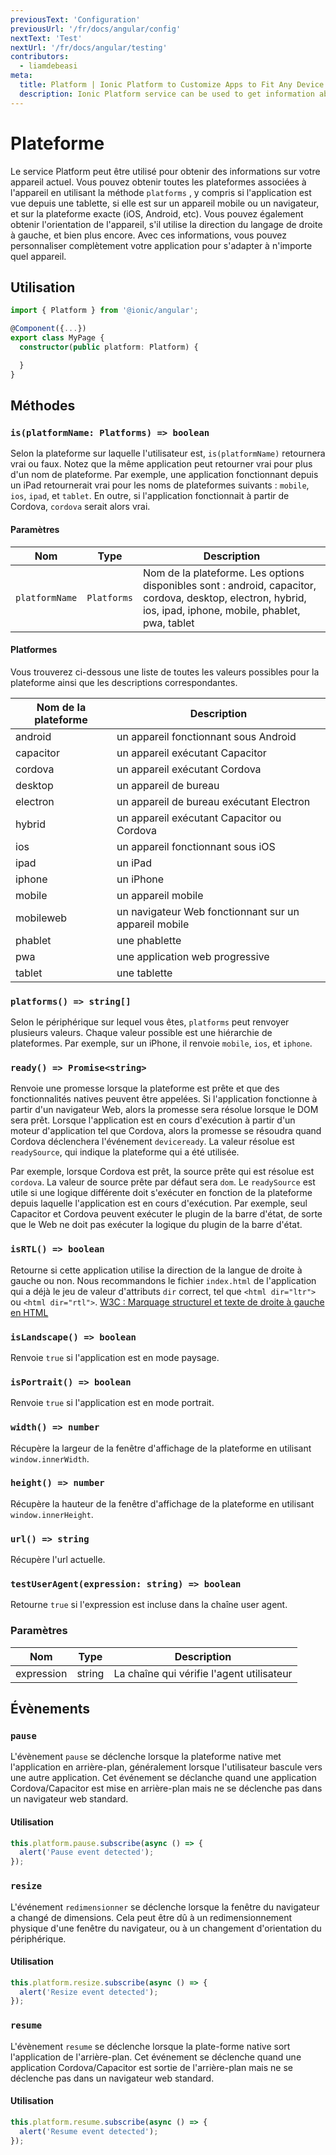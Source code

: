 ```yaml
---
previousText: 'Configuration'
previousUrl: '/fr/docs/angular/config'
nextText: 'Test'
nextUrl: '/fr/docs/angular/testing'
contributors:
  - liamdebeasi
meta:
  title: Platform | Ionic Platform to Customize Apps to Fit Any Device
  description: Ionic Platform service can be used to get information about your current device. With this information you can completely customize your app to fit any device.
---
```



# Plateforme

Le service Platform peut être utilisé pour obtenir des informations sur votre appareil actuel. Vous pouvez obtenir toutes les plateformes associées à l'appareil en utilisant la méthode `platforms` , y compris si l'application est vue depuis une tablette, si elle est sur un appareil mobile ou un navigateur, et sur la plateforme exacte (iOS, Android, etc). Vous pouvez également obtenir l'orientation de l'appareil, s'il utilise la direction du langage de droite à gauche, et bien plus encore. Avec ces informations, vous pouvez personnaliser complètement votre application pour s'adapter à n'importe quel appareil.

## Utilisation

```typescript
import { Platform } from '@ionic/angular';

@Component({...})
export class MyPage {
  constructor(public platform: Platform) {

  }
}
```

## Méthodes

### `is(platformName: Platforms) => boolean`

Selon la plateforme sur laquelle l'utilisateur est, `is(platformName)` retournera vrai ou faux. Notez que la même application peut retourner vrai pour plus d'un nom de plateforme. Par exemple, une application fonctionnant depuis un iPad retournerait vrai pour les noms de plateformes suivants : `mobile`, `ios`, `ipad`, et `tablet`. En outre, si l'application fonctionnait à partir de Cordova, `cordova` serait alors vrai.

#### Paramètres

| Nom            | Type        | Description                                                                                                                                                  |
| -------------- | ----------- | ------------------------------------------------------------------------------------------------------------------------------------------------------------ |
| `platformName` | `Platforms` | Nom de la plateforme. Les options disponibles sont : android, capacitor, cordova, desktop, electron, hybrid, ios, ipad, iphone, mobile, phablet, pwa, tablet |

#### Platformes

Vous trouverez ci-dessous une liste de toutes les valeurs possibles pour la plateforme ainsi que les descriptions correspondantes.

| Nom de la plateforme | Description                                           |
| -------------------- | ----------------------------------------------------- |
| android              | un appareil fonctionnant sous Android                 |
| capacitor            | un appareil exécutant Capacitor                       |
| cordova              | un appareil exécutant Cordova                         |
| desktop              | un appareil de bureau                                 |
| electron             | un appareil de bureau exécutant Electron              |
| hybrid               | un appareil exécutant Capacitor ou Cordova            |
| ios                  | un appareil fonctionnant sous iOS                     |
| ipad                 | un iPad                                               |
| iphone               | un iPhone                                             |
| mobile               | un appareil mobile                                    |
| mobileweb            | un navigateur Web fonctionnant sur un appareil mobile |
| phablet              | une phablette                                         |
| pwa                  | une application web progressive                       |
| tablet               | une tablette                                          |

### `platforms() => string[]`

Selon le périphérique sur lequel vous êtes, `platforms` peut renvoyer plusieurs valeurs. Chaque valeur possible est une hiérarchie de plateformes. Par exemple, sur un iPhone, il renvoie `mobile`, `ios`, et `iphone`.

### `ready() => Promise<string>`

Renvoie une promesse lorsque la plateforme est prête et que des fonctionnalités natives peuvent être appelées. Si l'application fonctionne à partir d'un navigateur Web, alors la promesse sera résolue lorsque le DOM sera prêt. Lorsque l'application est en cours d'exécution à partir d'un moteur d'application tel que Cordova, alors la promesse se résoudra quand Cordova déclenchera l'événement `deviceready`. La valeur résolue est `readySource`, qui indique la plateforme qui a été utilisée.

Par exemple, lorsque Cordova est prêt, la source prête qui est résolue est `cordova`. La valeur de source prête par défaut sera `dom`. Le `readySource` est utile si une logique différente doit s'exécuter en fonction de la plateforme depuis laquelle l'application est en cours d'exécution. Par exemple, seul Capacitor et Cordova peuvent exécuter le plugin de la barre d'état, de sorte que le Web ne doit pas exécuter la logique du plugin de la barre d'état.

### `isRTL() => boolean`

Retourne si cette application utilise la direction de la langue de droite à gauche ou non. Nous recommandons le fichier `index.html` de l'application qui a déjà le jeu de valeur d'attributs `dir` correct, tel que `<html dir="ltr">` ou `<html dir="rtl">`. [W3C : Marquage structurel et texte de droite à gauche en HTML](http://www.w3.org/International/questions/qa-html-dir)

### `isLandscape() => boolean`

Renvoie `true` si l'application est en mode paysage.

### `isPortrait() => boolean`

Renvoie `true` si l'application est en mode portrait.

### `width() => number`

Récupère la largeur de la fenêtre d'affichage de la plateforme en utilisant `window.innerWidth`.

### `height() => number`

Récupère la hauteur de la fenêtre d'affichage de la plateforme en utilisant `window.innerHeight`.

### `url() => string`

Récupère l'url actuelle.

### `testUserAgent(expression: string) => boolean`

Retourne `true` si l'expression est incluse dans la chaîne user agent.

### Paramètres
| Nom        | Type   | Description                               |
| ---------- | ------ | ----------------------------------------- |
| expression | string | La chaîne qui vérifie l'agent utilisateur |

## Évènements

### `pause`

L'évènement `pause` se déclenche lorsque la plateforme native met l'application en arrière-plan, généralement lorsque l'utilisateur bascule vers une autre application. Cet événement se déclanche quand une application Cordova/Capacitor est mise en arrière-plan mais ne se déclenche pas dans un navigateur web standard.

#### Utilisation

```typescript
this.platform.pause.subscribe(async () => {
  alert('Pause event detected');
});
```

### `resize`

L'événement `redimensionner` se déclenche lorsque la fenêtre du navigateur a changé de dimensions. Cela peut être dû à un redimensionnement physique d'une fenêtre du navigateur, ou à un changement d'orientation du périphérique.

#### Utilisation

```typescript
this.platform.resize.subscribe(async () => {
  alert('Resize event detected');
});
```

### `resume`

L'évènement `resume` se déclenche lorsque la plate-forme native sort l'application de l'arrière-plan. Cet événement se déclenche quand une application Cordova/Capacitor est sortie de l'arrière-plan mais ne se déclenche pas dans un navigateur web standard.

#### Utilisation

```typescript
this.platform.resume.subscribe(async () => {
  alert('Resume event detected');
});
```
